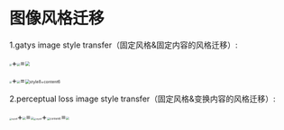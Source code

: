 # 图像风格迁移
1.gatys image style transfer（固定风格&固定内容的风格迁移）:

<img src=".\1 gatys image style transfer\input_img\style8.jpg" style="zoom:25%;" />+<img src=".\1 gatys image style transfer\input_img\content5.jpg" style="zoom: 33%;" />=<img src=".\1 gatys image style transfer\result_img\style8+content5.jpg" style="zoom: 50%;" />

<img src=".\1 gatys image style transfer\input_img\style8.jpg" style="zoom:25%;" />+<img src=".\1 gatys image style transfer\input_img\content6.jpg" style="zoom:33%;" />=<img src=".\1 gatys image style transfer\result_img\style8+content6.jpg" alt="style8+content6" style="zoom:50%;" />



2.perceptual loss image style transfer（固定风格&变换内容的风格迁移）:

<img src=".\1 gatys image style transfer\input_img\style8.jpg" alt="style8" style="zoom:25%;" />+<img src=".\1 gatys image style transfer\input_img\content5.jpg" style="zoom:33%;" />=<img src=".\2 perceptual loss image style transfer\result\content5_transfer.jpg" style="zoom:33%;" /><img src=".\1 gatys image style transfer\input_img\style8.jpg" alt="style8" style="zoom:25%;" />+<img src=".\1 gatys image style transfer\input_img\content6.jpg" alt="content6" style="zoom:33%;" />=<img src=".\2 perceptual loss image style transfer\result\content6_transfer.jpg" style="zoom:33%;" />



